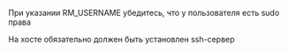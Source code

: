 При указании RM_USERNAME убедитесь, что у пользователя есть sudo права

На хосте обязательно должен быть установлен ssh-сервер
